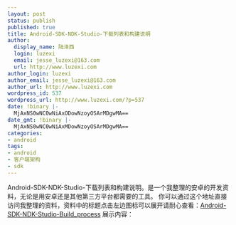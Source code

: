 ```yaml
---
layout: post
status: publish
published: true
title: Android-SDK-NDK-Studio-下载列表和构建说明
author:
  display_name: 陆泽西
  login: luzexi
  email: jesse_luzexi@163.com
  url: http://www.luzexi.com
author_login: luzexi
author_email: jesse_luzexi@163.com
author_url: http://www.luzexi.com
wordpress_id: 537
wordpress_url: http://www.luzexi.com/?p=537
date: !binary |-
  MjAxNS0wNC0wNiAxODowNzoyOSArMDgwMA==
date_gmt: !binary |-
  MjAxNS0wNC0wNiAxMDowNzoyOSArMDgwMA==
categories:
- android
tags:
- android
- 客户端架构
- sdk
---
```

Android-SDK-NDK-Studio-下载列表和构建说明。是一个我整理的安卓的开发资料，无论是用安卓还是其他第三方平台都需要的工具。
你可以通过这个地址直接访问我整理的资料，资料中的标题点击左边图标可以展开请耐心查看：<a href="/static-page/android-list.html/index.html">Android-SDK-NDK-Studio-Build_process</a>
展示内容：
<!-- <iframe src="/static-page/android-list.html/index.html" width="100%" height="2000"></iframe> -->
